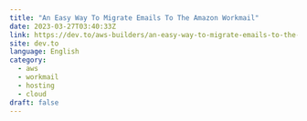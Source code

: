 ```yaml
---
title: "An Easy Way To Migrate Emails To The Amazon Workmail"
date: 2023-03-27T03:40:33Z
link: https://dev.to/aws-builders/an-easy-way-to-migrate-emails-to-the-amazon-workmail-4oa9?utm_medium=RSS&utm_source=news.12bit.vn
site: dev.to
language: English
category:
  - aws
  - workmail
  - hosting
  - cloud
draft: false
---
```

